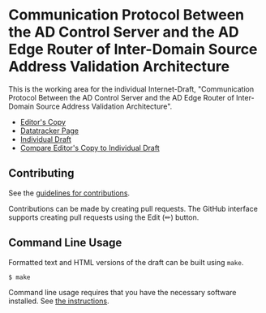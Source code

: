 # Communication Protocol Between the AD Control Server and the AD Edge Router of Inter-Domain Source Address Validation Architecture

This is the working area for the individual Internet-Draft, "Communication Protocol Between the AD Control Server and the AD Edge Router of Inter-Domain Source Address Validation Architecture".

* [Editor's Copy](https://BasilGuo.github.io/savax-protocol/#go.draft-xu-savax-protocol.html)
* [Datatracker Page](https://datatracker.ietf.org/doc/draft-xu-savax-protocol)
* [Individual Draft](https://datatracker.ietf.org/doc/html/draft-xu-savax-protocol)
* [Compare Editor's Copy to Individual Draft](https://BasilGuo.github.io/savax-protocol/#go.draft-xu-savax-protocol.diff)


## Contributing

See the
[guidelines for contributions](https://github.com/BasilGuo/savax-protocol/blob/main/CONTRIBUTING.md).

Contributions can be made by creating pull requests.
The GitHub interface supports creating pull requests using the Edit (✏) button.


## Command Line Usage

Formatted text and HTML versions of the draft can be built using `make`.

```sh
$ make
```

Command line usage requires that you have the necessary software installed.  See
[the instructions](https://github.com/martinthomson/i-d-template/blob/main/doc/SETUP.md).


